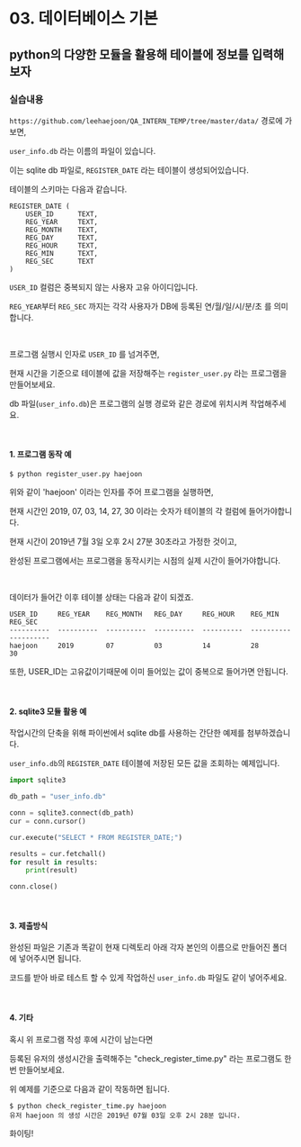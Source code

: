 # 03. 데이터베이스 기본

## python의 다양한 모듈을 활용해 테이블에 정보를 입력해보자

### 실습내용

`https://github.com/leehaejoon/QA_INTERN_TEMP/tree/master/data/` 경로에 가보면,

`user_info.db` 라는 이름의 파일이 있습니다.

이는 sqlite db 파일로, `REGISTER_DATE` 라는 테이블이 생성되어있습니다.

테이블의 스키마는 다음과 같습니다.

```
REGISTER_DATE (
    USER_ID      TEXT,
    REG_YEAR     TEXT,
    REG_MONTH    TEXT,
    REG_DAY      TEXT,
    REG_HOUR     TEXT,
    REG_MIN      TEXT,
    REG_SEC      TEXT
)
```

`USER_ID` 컬럼은 중복되지 않는 사용자 고유 아이디입니다.

`REG_YEAR`부터 `REG_SEC` 까지는 각각 사용자가 DB에 등록된 연/월/일/시/분/초 를 의미합니다.

<br/>

프로그램 실행시 인자로 `USER_ID` 를 넘겨주면,

현재 시간을 기준으로 테이블에 값을 저장해주는 `register_user.py` 라는 프로그램을 만들어보세요.

db 파일(`user_info.db`)은 프로그램의 실행 경로와 같은 경로에 위치시켜 작업해주세요.

<br/>

#### 1. 프로그램 동작 예

```
$ python register_user.py haejoon
```

위와 같이 'haejoon' 이라는 인자를 주어 프로그램을 실행하면,

현재 시간인 2019, 07, 03, 14, 27, 30 이라는 숫자가 테이블의 각 컬럼에 들어가야합니다.

현재 시간이 2019년 7월 3일 오후 2시 27분 30초라고 가정한 것이고,

완성된 프로그램에서는 프로그램을 동작시키는 시점의 실제 시간이 들어가야합니다.

<br/>

데이터가 들어간 이후 테이블 상태는 다음과 같이 되겠죠.

```
USER_ID     REG_YEAR    REG_MONTH   REG_DAY     REG_HOUR    REG_MIN     REG_SEC
----------  ----------  ----------  ----------  ----------  ----------  ----------
haejoon     2019        07          03          14          28          30
```

또한, USER\_ID는 고유값이기때문에 이미 들어있는 값이 중복으로 들어가면 안됩니다.

<br/>

#### 2. sqlite3 모듈 활용 예

작업시간의 단축을 위해 파이썬에서 sqlite db를 사용하는 간단한 예제를 첨부하겠습니다.

`user_info.db`의 `REGISTER_DATE` 테이블에 저장된 모든 값을 조회하는 예제입니다.

```python
import sqlite3

db_path = "user_info.db"

conn = sqlite3.connect(db_path)
cur = conn.cursor()

cur.execute("SELECT * FROM REGISTER_DATE;")

results = cur.fetchall()
for result in results:
    print(result)

conn.close()
```

<br/>

#### 3. 제출방식

완성된 파일은 기존과 똑같이 현재 디렉토리 아래 각자 본인의 이름으로 만들어진 폴더에 넣어주시면 됩니다.

코드를 받아 바로 테스트 할 수 있게 작업하신 `user_info.db` 파일도 같이 넣어주세요.

<br/>

#### 4. 기타

혹시 위 프로그램 작성 후에 시간이 남는다면

등록된 유저의 생성시간을 출력해주는 "check\_register\_time.py" 라는 프로그램도 한 번 만들어보세요.

위 예제를 기준으로 다음과 같이 작동하면 됩니다.

```
$ python check_register_time.py haejoon
유저 haejoon 의 생성 시간은 2019년 07월 03일 오후 2시 28분 입니다.
```

화이팅!

